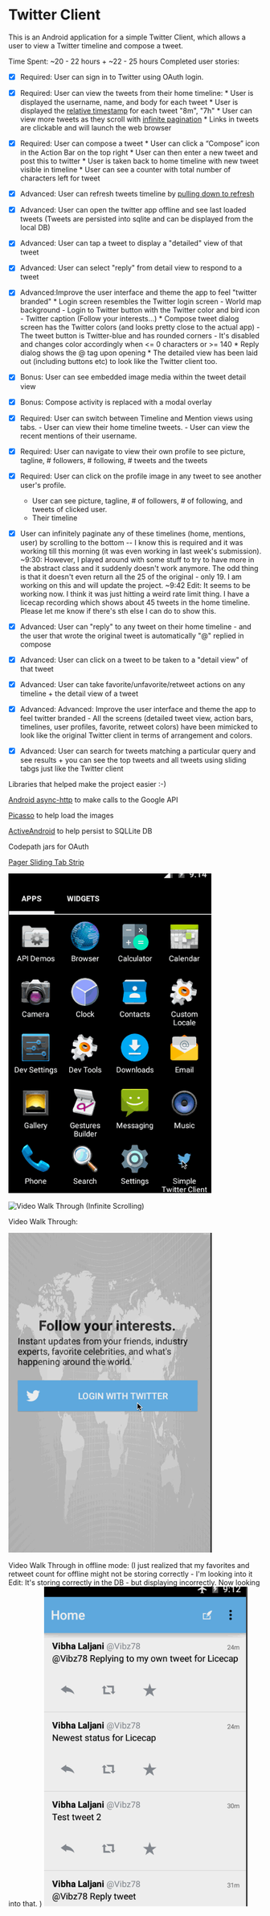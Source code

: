 # Twitter Client

This is an Android application for a simple Twitter Client, which allows a user to view a Twitter timeline and compose a tweet.

Time Spent: ~20 - 22 hours + ~22 - 25 hours
Completed user stories:

 * [x] Required: User can sign in to Twitter using OAuth login.
 * [x] Required: User can view the tweets from their home timeline:
       * User is displayed the username, name, and body for each tweet
       * User is displayed the [relative timestamp](https://gist.github.com/nesquena/f786232f5ef72f6e10a7) for each tweet "8m", "7h"
       * User can view more tweets as they scroll with [infinite pagination](http://guides.codepath.com/android/Endless-Scrolling-with-AdapterViews)
       * Links in tweets are clickable and will launch the web browser
 * [x] Required: User can compose a tweet
       * User can click a “Compose” icon in the Action Bar on the top right
       * User can then enter a new tweet and post this to twitter
       * User is taken back to home timeline with new tweet visible in timeline
       * User can see a counter with total number of characters left for tweet
 * [x] Advanced: User can refresh tweets timeline by [pulling down to refresh](http://guides.codepath.com/android/Implementing-Pull-to-Refresh-Guide)
 * [x] Advanced: User can open the twitter app offline and see last loaded tweets (Tweets are persisted into sqlite and can be displayed from the local DB) 
 * [x] Advanced: User can tap a tweet to display a "detailed" view of that tweet
 * [x] Advanced: User can select "reply" from detail view to respond to a tweet
 * [x] Advanced:Improve the user interface and theme the app to feel "twitter branded"
       * Login screen resembles the Twitter login screen
         - World map background
         - Login to Twitter button with the Twitter color and bird icon
         - Twitter caption (Follow your interests...) 
       * Compose tweet dialog screen has the Twitter colors (and looks pretty close to the actual app)
         - The tweet button is Twitter-blue and has rounded corners
         - It's disabled and changes color accordingly when <= 0 characters or >= 140 
       * Reply dialog shows the @ tag upon opening 
       * The detailed view has been laid out (including buttons etc) to look like the Twitter client too. 
 * [x] Bonus: User can see embedded image media within the tweet detail view
 * [x] Bonus: Compose activity is replaced with a modal overlay 
 
 * [x] Required: User can switch between Timeline and Mention views using tabs.
       - User can view their home timeline tweets.
       - User can view the recent mentions of their username.
 * [x] Required: User can navigate to view their own profile to see picture, tagline, # followers, # following, # tweets and the tweets
 * [x] Required: User can click on the profile image in any tweet to see another user's profile.
      - User can see picture, tagline, # of followers, # of following, and tweets of clicked user.
      - Their timeline
 * [x] User can infinitely paginate any of these timelines (home, mentions, user) by scrolling to the bottom -- I know this is required and it was working till this morning (it was even working in last week's submission). 
~9:30: However, I played around with some stuff to try to have more in the abstract class and it suddenly doesn't work anymore. The odd thing is that it doesn't even return all the 25 of the original - only 19. I am working on this and will update the project. 
~9:42 Edit: It seems to be working now. I think it was just hitting a weird rate limit thing. I have a licecap recording which shows about 45 tweets in the home timeline. Please let me know if there's sth else I can do to show this. 
 * [x] Advanced: User can "reply" to any tweet on their home timeline - and the user that wrote the original tweet is automatically "@" replied in compose
 * [x] Advanced: User can click on a tweet to be taken to a "detail view" of that tweet
 * [x] Advanced: User can take favorite/unfavorite/retweet actions on any timeline + the detail view of a tweet
 * [x] Advanced: Advanced: Improve the user interface and theme the app to feel twitter branded
       - All the screens (detailed tweet view, action bars, timelines, user profiles, favorite, retweet colors) have been mimicked to look like the original Twitter client in terms of arrangement and colors.
 * [x] Advanced: User can search for tweets matching a particular query and see results + you can see the top tweets and all tweets using sliding tabgs just like the Twitter client
 
Libraries that helped make the project easier :-)

[Android async-http](http://loopj.com/android-async-http/) to make calls to the Google API

[Picasso](http://square.github.io/picasso/) to help load the images

[ActiveAndroid](https://github.com/pardom/ActiveAndroid/wiki/Getting-started) to help persist to SQLLite DB

Codepath jars for OAuth

[Pager Sliding Tab Strip](https://github.com/astuetz/PagerSlidingTabStrip)

![Video Walk Through (Week 4)](Week4VideoWalkthrough.gif)

![Video Walk Through (Infinite Scrolling)](Week4VideoWalkthroughInfiniteScrolling.gif)


Video Walk Through: 

![VideoWalkThrough](VideoWalkThroughForTwitterClient1.gif)

Video Walk Through in offline mode: (I just realized that my favorites and retweet count for offline might not be storing correctly - I'm looking into it
Edit: It's storing correctly in the DB - but displaying incorrectly. Now looking into that. ) 
![VideoWalkThroughOffline](VideoWalkThroughForTwitterClient2.gif)
